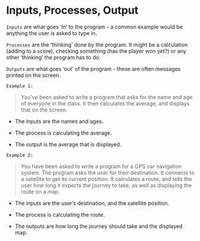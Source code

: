 # Inputs, Processes, Output

`Inputs` are what goes ‘in’ to the program - a common example would be anything the user is asked to type in.

`Processes` are the ‘thinking’ done by the program. It might be a calculation (adding to a score), checking something (has the player won yet?) or any other ‘thinking’ the program has to do.

`Outputs` are what goes ‘out’ of the program - these are often  messages printed on the screen.

`Example 1:`

> You’ve been asked to write a program that asks for the name and age of everyone in the class. It then calculates the average, and displays that on the screen.

* The inputs are the names and ages.
  
* The process is calculating the average.
  
* The output is the average that is displayed.

`Example 2:`

> You have been asked to write a program for a GPS car navigation system. The program asks the user for their destination. It connects to a satellite to get its current position. It calculates a route, and tells the user how long it expects the journey to take, as well as displaying the route on a map.

* The inputs are the user’s destination, and the satellite position.

* The process is calculating the route.
  
* The outputs are how long the journey should take and the displayed map.

